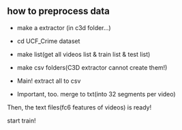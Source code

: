 ## how to preprocess data 

- make a extractor (in c3d folder...)

- cd UCF_Crime dataset

- make list(get all videos list & train list & test list)

- make csv folders(C3D extractor cannot create them!)

- Main! extract all to csv

- Important, too. merge to txt(into 32 segments per video)

Then, the text files(fc6 features of videos) is ready!

start train!